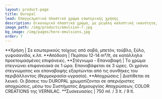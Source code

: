 ```yaml
---
layout: product-page
title: Duropal
lead: Επαγγελματικό πλαστικό χρώμα εσωτερικής χρήσης
description: Οικονομικό πλαστικό χρώμα, με μεγάλη καλυπτική ικανότητα, κατάλληλο για την προστασία και διακόσμηση εσωτερικών χώρων. Εφαρμόζεται εύκολα και γρήγορα σε οποιαδήποτε νέα ή παλιά επιφάνεια από σοβά, μπετόν, τούβλο, ξύλο, γυψοσανίδα, προσφέροντας μία λεία και ομοιόμορφη ματ επιφάνεια. Το DUROPAL συνδυάζει μεγάλη καλυπτικότητα, υψηλή απόδοση και ευκολία εφαρμογής, ενώ ταυτόχρονα εμποδίζει την ανάπτυξη της φωτιάς και την εξάπλωση της φλόγας.
image_path: /img/products/emulsion-7.jpg
bg_image: /img/pages/hero-emulsions.jpg
order: 7
---
```


**Χρήση | Σε εσωτερικούς τοίχους από σοβά, μπετόν, τούβλο, ξύλο, γυψοσανίδα, κ.λπ.
**Απόδοση | Περίπου 12-14 m²/lt, σε κατάλληλα προετοιμασμένες επιφάνειες.
**Στέγνωμα - Επαναβαφή | Tο χρώμα στεγνώνει επιφανειακά σε 1 ώρα. Επαναβάφεται σε 3 ώρες. Οι χρόνοι στεγνώματος και επαναβαφής εξαρτώνται από τις συνθήκες του περιβάλλοντος (θερμοκρασία-υγρασία).
**Αποχρώσεις | Διατίθεται σε λευκό. Οι βάσεις του DUROPAL χρωματίζονται σε απεριόριστες αποχρώσεις, μέσω του Συστήματος Δημιουργίας Αποχρώσεων, COLOR CREATIONS της VERNILAC.
**Συσκευασίες | 750 ml. / 3 lt. / 9 lt.
